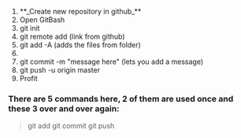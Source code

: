 <ol>
	<li>**_Create new repository in github_**</li>
	<li>Open GitBash</li>
	<li>git init</li>
	<li>git remote add (link from github)</li>
	<li>git add -A (adds the files from folder)<li>
	<li>git commit -m "message here" (lets you add a message)</li>
	<li>git push -u origin master</li>
	<li>Profit</li>
</ol>

### There are 5 commands here, 2 of them are used once and these 3 over and over again:

> git add
> git commit
> git push
